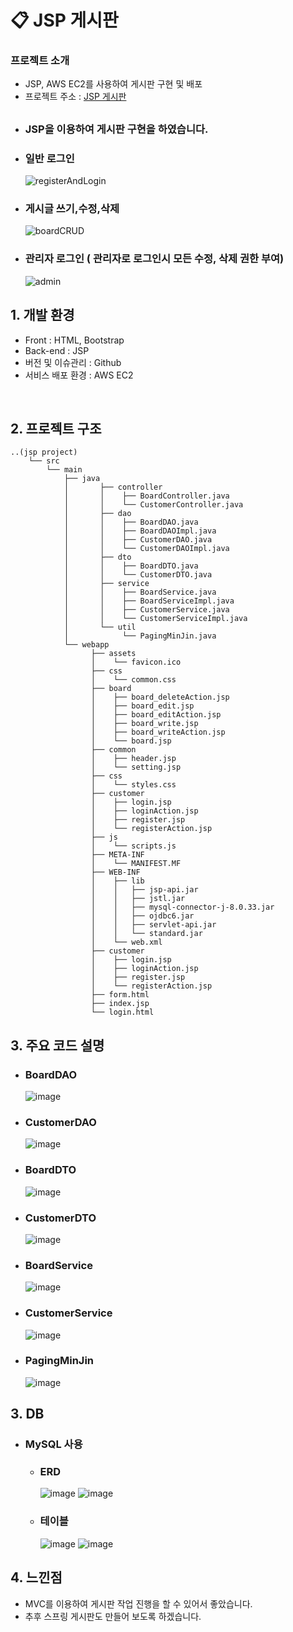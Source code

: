 # 📋 JSP 게시판

### 프로젝트 소개

- JSP, AWS EC2를 사용하여 게시판 구현 및 배포
- 프로젝트 주소 : [JSP 게시판](http://43.200.75.253:8080/index.jsp)
        

## 
   - ### JSP을 이용하여 게시판 구현을 하였습니다.
   - ### 일반 로그인
     ![registerAndLogin](https://github.com/oidolee/jsp_board2/assets/85022962/b2039528-bf04-48f7-9488-7749fb123158)

   - ### 게시글 쓰기,수정,삭제
     ![boardCRUD](https://github.com/oidolee/jsp_board2/assets/85022962/5c64794c-7998-4deb-a965-f78d1cc71f11)


   - ### 관리자 로그인 ( 관리자로 로그인시 모든 수정, 삭제 권한 부여)
     ![admin](https://github.com/oidolee/jsp_board2/assets/85022962/055c2479-c7c1-4fda-9a96-d4a860fc5ce8)


## 1. 개발 환경

- Front : HTML, Bootstrap
- Back-end : JSP
- 버전 및 이슈관리 : Github
- 서비스 배포 환경 : AWS EC2
<br>


## 2. 프로젝트 구조

```
..(jsp project)
    └── src
        └── main
            ├── java
            │       ├── controller
            │       │    ├── BoardController.java
            │       │    └── CustomerController.java
            │       ├── dao
            │       │    ├── BoardDAO.java           
            │       │    ├── BoardDAOImpl.java
            │       │    ├── CustomerDAO.java                        
            │       │    └── CustomerDAOImpl.java
            │       ├── dto
            │       │    ├── BoardDTO.java            
            │       │    └── CustomerDTO.java     
            │       ├── service
            │       │    ├── BoardService.java            
            │       │    ├── BoardServiceImpl.java  
            │       │    ├── CustomerService.java                          
            │       │    └── CustomerServiceImpl.java 
            │       └── util
            │            └── PagingMinJin.java
            └── webapp
                  ├── assets
                  │    └── favicon.ico
                  ├── css
                  │    └── common.css
                  ├── board
                  │    ├── board_deleteAction.jsp
                  │    ├── board_edit.jsp                  
                  │    ├── board_editAction.jsp
                  │    ├── board_write.jsp
                  │    ├── board_writeAction.jsp
                  │    └── board.jsp
                  ├── common
                  │    ├── header.jsp                  
                  │    └── setting.jsp
                  ├── css
                  │    └── styles.css
                  ├── customer
                  │    ├── login.jsp
                  │    ├── loginAction.jsp
                  │    ├── register.jsp
                  │    └── registerAction.jsp     
                  ├── js
                  │    └── scripts.js
                  ├── META-INF
                  │    └── MANIFEST.MF
                  ├── WEB-INF
                  │    ├── lib
                  │    │   ├── jsp-api.jar
                  │    │   ├── jstl.jar
                  │    │   ├── mysql-connector-j-8.0.33.jar
                  │    │   ├── ojdbc6.jar
                  │    │   ├── servlet-api.jar
                  │    │   └── standard.jar
                  │    └── web.xml
                  ├── customer
                  │    ├── login.jsp
                  │    ├── loginAction.jsp
                  │    ├── register.jsp
                  │    └── registerAction.jsp                  
                  ├── form.html
                  ├── index.jsp
                  └── login.html

```

## 3. 주요 코드 설명

   - ### BoardDAO
      ![image](https://github.com/oidolee/jsp_board2/assets/85022962/d8819e72-4b97-4c34-9a74-9976d2e8e543)
     <br> 
   - ### CustomerDAO
     ![image](https://github.com/oidolee/jsp_board2/assets/85022962/5d1af228-cd1e-4544-8974-89bff2085819)

   - ### BoardDTO
     ![image](https://github.com/oidolee/jsp_board2/assets/85022962/9dff7846-089f-425c-b221-92cdc3f0b80a)
     
   - ### CustomerDTO
     ![image](https://github.com/oidolee/jsp_board2/assets/85022962/ad205465-bfb9-4908-adde-3679f43ae9a8)

   - ### BoardService     
     ![image](https://github.com/oidolee/jsp_board2/assets/85022962/a3b598df-8bf0-4b71-8ba0-98cf94e435ba)

   - ### CustomerService     
     ![image](https://github.com/oidolee/jsp_board2/assets/85022962/eaef6725-b167-48ac-b9e6-45497bc5474e)

   - ### PagingMinJin
     ![image](https://github.com/oidolee/jsp_board2/assets/85022962/130e1110-cf9a-4937-b69f-69a8b2af08c7)


     


## 3. DB
   - ### MySQL 사용
      - ### ERD
        ![image](https://github.com/oidolee/jsp_board2/assets/85022962/bdf68250-98fa-43b3-9dcc-85c5ee29dbf8)
        ![image](https://github.com/oidolee/jsp_board2/assets/85022962/ffb0e271-b522-436f-a7f4-3b7f152ac12c)
        
      - ### 테이블
        ![image](https://github.com/oidolee/jsp_board2/assets/85022962/24d48d13-b374-4cb4-ad17-37e5b49dc3a9)
        ![image](https://github.com/oidolee/jsp_board2/assets/85022962/4bc04436-01b4-4a0a-a09e-6fe42d980c77)




## 4. 느낀점
   - MVC를 이용하여 게시판 작업 진행을 할 수 있어서 좋았습니다.
   - 추후 스프링 게시판도 만들어 보도록 하겠습니다.


